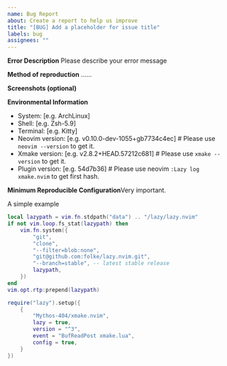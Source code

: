 ```yaml
---
name: Bug Report
about: Create a report to help us improve
title: "[BUG] Add a placeholder for issue title"
labels: bug
assignees: ""
---
```


**Error Description**
Please describe your error message

**Method of reproduction**
......

**Screenshots (optional)**

**Environmental Information**

- System: [e.g. ArchLinux]
- Shell: [e.g. Zsh-5.9]
- Terminal: [e.g. Kitty]
- Neovim version: [e.g. v0.10.0-dev-1055+gb7734c4ec] # Please use `neovim --version` to get it.
- Xmake version: [e.g. v2.8.2+HEAD.57212c681] # Please use `xmake --version` to get it.
- Plugin version: [e.g. 54d7b36] # Please use neovim `:Lazy log xmake.nvim` to get first hash.

**Minimum Reproducible Configuration**Very important.

A simple example

```lua
local lazypath = vim.fn.stdpath("data") .. "/lazy/lazy.nvim"
if not vim.loop.fs_stat(lazypath) then
    vim.fn.system({
        "git",
        "clone",
        "--filter=blob:none",
        "git@github.com:folke/lazy.nvim.git",
        "--branch=stable", -- latest stable release
        lazypath,
    })
end
vim.opt.rtp:prepend(lazypath)

require("lazy").setup({
    {
        "Mythos-404/xmake.nvim",
        lazy = true,
        version = "^3",
        event = "BufReadPost xmake.lua",
        config = true,
    }
})
```
